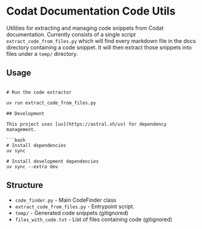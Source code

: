 # Codat Documentation Code Utils

Utilities for extracting and managing code snippets from Codat documentation.
Currently consists of a single script `extract_code_from_files.py` which will find every markdown file
in the docs directory containing a code snippet. It will then extract those snippets into files under a `temp/` directory. 


## Usage

```

# Run the code extractor

uv run extract_code_from_files.py

## Development

This project uses [uv](https://astral.sh/uv) for dependency management.

```bash
# Install dependencies
uv sync

# Install development dependencies
uv sync --extra dev
```

## Structure

- `code_finder.py` - Main CodeFinder class
- `extract_code_from_files.py` - Entrypoint script. 
- `temp/` - Generated code snippets (gitignored)
- `files_with_code.txt` - List of files containing code (gitignored)
